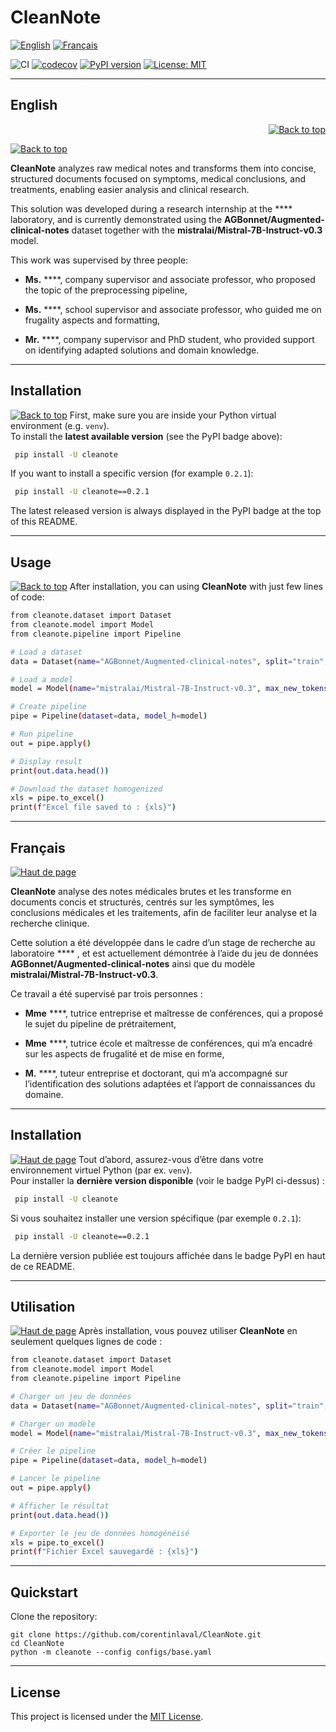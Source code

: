 # CleanNote 
[![English](https://img.shields.io/badge/lang-English-blue)](#english)
[![Français](https://img.shields.io/badge/lang-Français-green)](#français)


![CI](https://github.com/corentinlaval/CleanNote/actions/workflows/ci.yml/badge.svg?branch=main)
[![codecov](https://codecov.io/gh/corentinlaval/CleanNote/branch/main/graph/badge.svg?branch=main)](https://codecov.io/gh/corentinlaval/CleanNote)
[![PyPI version](https://img.shields.io/pypi/v/cleanote.svg)](https://pypi.org/project/cleanote/)
[![License: MIT](https://img.shields.io/badge/License-MIT-yellow.svg)](LICENSE)  


---
## English 
<p align="right">
  <a href="#cleanote">
    <img src="https://img.shields.io/badge/▲-Back_to_top-blue" alt="Back to top"/>
  </a>
</p>

[![Back to top](https://img.shields.io/badge/▲-Back_to_top-blue)](#cleannote)

**CleanNote** analyzes raw medical notes and transforms them into concise, structured documents focused on symptoms, medical conclusions, and treatments, enabling easier analysis and clinical research.

This solution was developed during a research internship at the **** laboratory, and is currently demonstrated using the **AGBonnet/Augmented-clinical-notes** dataset together with the **mistralai/Mistral-7B-Instruct-v0.3** model.

This work was supervised by three people:

- **Ms.** ****, company supervisor and associate professor, who proposed the topic of the preprocessing pipeline,

- **Ms.** ****, school supervisor and associate professor, who guided me on frugality aspects and formatting,

- **Mr.** ****, company supervisor and PhD student, who provided support on identifying adapted solutions and domain knowledge.

---

## Installation 
[![Back to top](https://img.shields.io/badge/▲-Back_to_top-blue)](#cleannote)
First, make sure you are inside your Python virtual environment (e.g. `venv`).  
To install the **latest available version** (see the PyPI badge above):

```bash
 pip install -U cleanote
```

If you want to install a specific version (for example `0.2.1`):

```bash
 pip install -U cleanote==0.2.1
```
The latest released version is always displayed in the PyPI badge at the top of this README.

---

## Usage 
[![Back to top](https://img.shields.io/badge/▲-Back_to_top-blue)](#cleannote)
After installation, you can using **CleanNote** with just few lines of code:

```bash
from cleanote.dataset import Dataset
from cleanote.model import Model
from cleanote.pipeline import Pipeline

# Load a dataset
data = Dataset(name="AGBonnet/Augmented-clinical-notes", split="train", field="full_note", limit=1)

# Load a model
model = Model(name="mistralai/Mistral-7B-Instruct-v0.3", max_new_tokens=512)

# Create pipeline
pipe = Pipeline(dataset=data, model_h=model)

# Run pipeline
out = pipe.apply()

# Display result
print(out.data.head())

# Download the dataset homogenized
xls = pipe.to_excel()  
print(f"Excel file saved to : {xls}")

```

---

## Français 
[![Haut de page](https://img.shields.io/badge/▲-Haut_de_page-green)](#cleannote)

**CleanNote** analyse des notes médicales brutes et les transforme en documents concis et structurés, centrés sur les symptômes, les conclusions médicales et les traitements, afin de faciliter leur analyse et la recherche clinique.

Cette solution a été développée dans le cadre d’un stage de recherche au laboratoire **** , et est actuellement démontrée à l’aide du jeu de données **AGBonnet/Augmented-clinical-notes** ainsi que du modèle **mistralai/Mistral-7B-Instruct-v0.3**.

Ce travail a été supervisé par trois personnes :

- **Mme** ****, tutrice entreprise et maîtresse de conférences, qui a proposé le sujet du pipeline de prétraitement,

- **Mme** ****, tutrice école et maîtresse de conférences, qui m’a encadré sur les aspects de frugalité et de mise en forme,

- **M.** ****, tuteur entreprise et doctorant, qui m’a accompagné sur l’identification des solutions adaptées et l’apport de connaissances du domaine.

---

## Installation 
[![Haut de page](https://img.shields.io/badge/▲-Haut_de_page-green)](#cleannote)
Tout d’abord, assurez-vous d’être dans votre environnement virtuel Python (par ex. `venv`).  
Pour installer la **dernière version disponible** (voir le badge PyPI ci-dessus) :

```bash
 pip install -U cleanote
```

Si vous souhaitez installer une version spécifique (par exemple `0.2.1`):

```bash
 pip install -U cleanote==0.2.1
```
La dernière version publiée est toujours affichée dans le badge PyPI en haut de ce README.

---

## Utilisation 
[![Haut de page](https://img.shields.io/badge/▲-Haut_de_page-green)](#cleannote)
Après installation, vous pouvez utiliser **CleanNote** en seulement quelques lignes de code :

```bash
from cleanote.dataset import Dataset
from cleanote.model import Model
from cleanote.pipeline import Pipeline

# Charger un jeu de données
data = Dataset(name="AGBonnet/Augmented-clinical-notes", split="train", field="full_note", limit=1)

# Charger un modèle
model = Model(name="mistralai/Mistral-7B-Instruct-v0.3", max_new_tokens=512)

# Créer le pipeline
pipe = Pipeline(dataset=data, model_h=model)

# Lancer le pipeline
out = pipe.apply()

# Afficher le résultat
print(out.data.head())

# Exporter le jeu de données homogénéisé
xls = pipe.to_excel()  
print(f"Fichier Excel sauvegardé : {xls}")
```

---



## Quickstart  

Clone the repository:  

```
git clone https://github.com/corentinlaval/CleanNote.git
cd CleanNote
python -m cleanote --config configs/base.yaml
```



---

## License  
This project is licensed under the [MIT License](LICENSE).  
